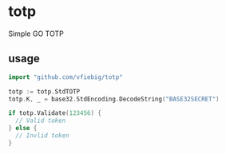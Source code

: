 # totp
Simple GO TOTP

## usage
```go
import "github.com/vfiebig/totp"

totp := totp.StdTOTP
totp.K, _ = base32.StdEncoding.DecodeString("BASE32SECRET")

if totp.Validate(123456) {
  // Valid token
} else {
  // Invlid token
}
```
